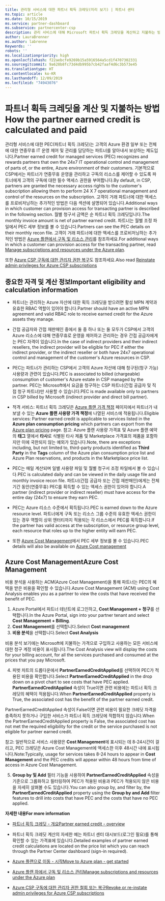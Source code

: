 ```yaml
---
title: 관리형 서비스에 대한 파트너 획득 크레딧(미리 보기) | 파트너 센터
ms.topic: article
ms.date: 10/15/2019
ms.service: partner-dashboard
ms.subservice: partnercenter-csp
description: 관리 서비스에 대해 Microsoft 파트너 획득 크레딧을 계산하고 지불하는 방법과 자격을 갖추는 방법에 대해 알아보세요.
author: LauraBrenner
ms.author: labrenne
Keywords: ''
robots: ''
ms.localizationpriority: high
ms.openlocfilehash: f22aebcfe9269b15a5916564a5cd1f4707302331
ms.sourcegitcommit: 9a628b8fc73d4db995b7cb42faaf4d6c3b573e45
ms.translationtype: HT
ms.contentlocale: ko-KR
ms.lasthandoff: 12/09/2019
ms.locfileid: "74943076"
---
```

# <a name="how-the-partner-earned-credit-is-calculated-and-paid"></a><span data-ttu-id="38187-103">파트너 획득 크레딧을 계산 및 지불하는 방법</span><span class="sxs-lookup"><span data-stu-id="38187-103">How the partner earned credit is calculated and paid</span></span>

<span data-ttu-id="38187-104">관리형 서비스에 대한 PEC(파트너 획득 크레딧)는 고객의 Azure 환경 일부 또는 전체에 대한 연중무휴 IT 운영 제어 및 관리를 담당하는 파트너를 알아내서 보상하는 제도입니다.</span><span class="sxs-lookup"><span data-stu-id="38187-104">Partner earned credit for managed services (PEC) recognizes and rewards partners that own the 24x7 IT operational control and management of parts of, or the entire, Azure environment of their customers.</span></span> <span data-ttu-id="38187-105">기본적으로 CSP에서는 파트너가 연중무휴 운영을 관리하고 구독의 리소스를 제어할 수 있도록 파트너에게 고객의 구독에 대한 필수 액세스 권한을 부여합니다.</span><span class="sxs-lookup"><span data-stu-id="38187-105">By default, in CSP, partners are granted the necessary access rights to the customer's subscription allowing them to perform 24 X 7 operational management and control of the resources on the subscription.</span></span> <span data-ttu-id="38187-106">고객이 거래 파트너에 대한 액세스를 프로비저닝하는 추가적인 방법은 다음 섹션에 설명되어 있습니다.</span><span class="sxs-lookup"><span data-stu-id="38187-106">Additional ways in which customer can provision access for transacting partner is described in the following section.</span></span> <span data-ttu-id="38187-107">월별 청구서 금액은 순 파트너 획득 크레딧입니다.</span><span class="sxs-lookup"><span data-stu-id="38187-107">The monthly invoice amount is net of partner earned credit.</span></span> <span data-ttu-id="38187-108">파트너는 월별 조정 파일에서 PEC 세부 정보를 볼 수 있습니다.</span><span class="sxs-lookup"><span data-stu-id="38187-108">Partners can see the PEC details on their monthly recon file.</span></span> <span data-ttu-id="38187-109">고객이 거래 파트너에 대한 액세스를 프로비저닝하는 추가적인 방법은 [Azure 플랜에서 구독 및 리소스 관리](azure-plan-manage.md)를 참조하세요.</span><span class="sxs-lookup"><span data-stu-id="38187-109">For additional ways in which a customer can provision access for the transacting partner, read [Manage subscriptions and resources under the Azure plan](azure-plan-manage.md).</span></span>

<span data-ttu-id="38187-110">또한 [Azure CSP 구독에 대한 관리자 권한 복구](revoke-reinstate-csp.md)도 참조하세요.</span><span class="sxs-lookup"><span data-stu-id="38187-110">Also read [Reinstate admin privileges for Azure CSP subscriptions](revoke-reinstate-csp.md)</span></span>

## <a name="important-eligibility-and-calculation-information"></a><span data-ttu-id="38187-111">중요한 자격 및 계산 정보</span><span class="sxs-lookup"><span data-stu-id="38187-111">Important eligibility and calculation information</span></span>

- <span data-ttu-id="38187-112">파트너는 관리하는 Azure 자산에 대한 획득 크레딧을 받으려면 활성 MPN 계약과 유효한 RBAC 역할이 있어야 합니다.</span><span class="sxs-lookup"><span data-stu-id="38187-112">Partner should have an active MPN agreement and valid RBAC role to receive earned credit for the Azure assets they manage.</span></span> 

- <span data-ttu-id="38187-113">간접 공급자와 간접 재판매인 중에서 둘 중 하나 또는 둘 모두가 CSP에서 고객의 Azure 리소스에 대해 연중무휴로 운영을 제어하고 관리하는 경우 간접 공급자에게는 PEC 자격이 있습니다.</span><span class="sxs-lookup"><span data-stu-id="38187-113">In the case of indirect providers and their indirect resellers, the indirect provider will be eligible for PEC if either the indirect provider, or the indirect reseller or both have 24x7 operational control and management of the customer's Azure resources in CSP.</span></span>

- <span data-ttu-id="38187-114">PEC는 파트너가 관리하는 CSP에서 고객의 Azure 자산에 대해 청구된(청구 가능) 사용량과 관련이 있습니다.</span><span class="sxs-lookup"><span data-stu-id="38187-114">PEC is associated to billed (chargeable) consumption of customer's Azure estate in CSP managed by the partner.</span></span> <span data-ttu-id="38187-115">PEC는 Microsoft에서 요금을 청구하는 CSP 파트너(간접 공급자 및 직접 청구 파트너)만 사용할 수 있습니다.</span><span class="sxs-lookup"><span data-stu-id="38187-115">PEC is made available only to partners in CSP billed by Microsoft (indirect provider and direct bill partner).</span></span> 

- <span data-ttu-id="38187-116">적격 서비스: 파트너 획득 크레딧은 [Azure 플랜 가격 책정](https://partner.microsoft.com/commerce/sales) 페이지에서 파트너가 내보낼 수 있는 **Azure 플랜 사용량 가격 책정**에 나열된 서비스에 적용됩니다.</span><span class="sxs-lookup"><span data-stu-id="38187-116">Eligible services: Partner earned credit is applicable to services listed in the **Azure plan consumption pricing** which partners can export from the [Azure plan pricing](https://partner.microsoft.com/commerce/sales) page.</span></span> <span data-ttu-id="38187-117">참고: Azure 플랜 사용량 가격표 및 Azure 플랜 예약의 **태그** 열에서 **타사**로 식별된 타사 제품 및 Marketplace 가격표의 제품을 포함하지만 이에 국한되지 않는 예외가 있습니다.</span><span class="sxs-lookup"><span data-stu-id="38187-117">Note, there are exceptions including, but not limited to, third-party products identified as **Third Party** in  the **Tags** column of the Azure plan consumption price list and Azure Plan reservations, and products in the Marketplace price list.</span></span>

- <span data-ttu-id="38187-118">PEC는 매일 계산되며 일별 사용량 파일 및 월별 청구서 조정 파일에서 볼 수 있습니다.</span><span class="sxs-lookup"><span data-stu-id="38187-118">PEC is calculated daily and can be viewed in the daily usage file and monthly invoice recon file.</span></span> <span data-ttu-id="38187-119">파트너(간접 공급자 또는 간접 재판매인)에게는 전체 기간 동안(연중무휴) PEC를 획득할 수 있는 액세스 권한이 있어야 합니다.</span><span class="sxs-lookup"><span data-stu-id="38187-119">A partner (indirect provider or indirect reseller) must have access for the entire day (24x7) to ensure they earn PEC.</span></span>  

- <span data-ttu-id="38187-120">PEC는 Azure 리소스 수준에서 획득됩니다.</span><span class="sxs-lookup"><span data-stu-id="38187-120">PEC is earned down to the Azure resource level.</span></span> <span data-ttu-id="38187-121">파트너에게 구독 또는 리소스 그룹 수준의 유효한 액세스 권한이 있는 경우 역할이 상위 엔터티까지 적용되는 각 리소스에서 PEC를 획득합니다.</span><span class="sxs-lookup"><span data-stu-id="38187-121">If the partner has valid access at the subscription, or resource group level, each resource that roles up to the higher entity will earn PEC.</span></span>  

- <span data-ttu-id="38187-122">또한 [Azure Cost Management](https://go.microsoft.com/fwlink/?linkid=2106482)에서 PEC 세부 정보를 볼 수 있습니다.</span><span class="sxs-lookup"><span data-stu-id="38187-122">PEC details will also be available on [Azure Cost management](https://go.microsoft.com/fwlink/?linkid=2106482)</span></span>

## <a name="azure-cost-management"></a><span data-ttu-id="38187-123">Azure Cost Management</span><span class="sxs-lookup"><span data-stu-id="38187-123">Azure Cost Management</span></span>

 <span data-ttu-id="38187-124">비용 분석을 사용하는 ACM(Azure Cost Management)을 통해 파트너는 PEC의 혜택을 받은 비용을 확인할 수 있습니다.</span><span class="sxs-lookup"><span data-stu-id="38187-124">Azure Cost Management (ACM) using Cost Analysis enables you as a partner to view the costs that have received the benefit of PEC.</span></span>  

1. <span data-ttu-id="38187-125">Azure Portal에서 파트너 테넌트에 로그인하고, **Cost Management + 청구**를 선택합니다.</span><span class="sxs-lookup"><span data-stu-id="38187-125">In the Azure Portal, sign into your partner tenant and select **Cost Management + Billing**.</span></span>
2.  <span data-ttu-id="38187-126">**Cost Management**를 선택합니다.</span><span class="sxs-lookup"><span data-stu-id="38187-126">Select **Cost management**</span></span>
3.  <span data-ttu-id="38187-127">**비용 분석**을 선택합니다.</span><span class="sxs-lookup"><span data-stu-id="38187-127">Select **Cost Analysis**</span></span>

<span data-ttu-id="38187-128">비용 분석 보기에는 Microsoft에 지불하는 가격으로 구입하고 사용하는 모든 서비스에 대한 청구 계정 비용이 표시됩니다.</span><span class="sxs-lookup"><span data-stu-id="38187-128">The Cost Analysis view will display the costs for your billing account, for all the services purchased and consumed at the prices that you pay Microsoft.</span></span>

4.  <span data-ttu-id="38187-129">피벗 차트의 드롭다운에서 **PartnerEarnedCreditApplied**를 선택하여 PEC가 적용된 비용을 확인합니다.</span><span class="sxs-lookup"><span data-stu-id="38187-129">Select **PartnerEarnedCreditApplied** in the drop down on a pivot chart to see costs that have PEC applied.</span></span> <span data-ttu-id="38187-130">**PartnerEarnedCreditApplied** 속성이 True이면 관련 비용에는 파트너 획득 크레딧의 혜택이 적용됩니다.</span><span class="sxs-lookup"><span data-stu-id="38187-130">When **PartnerEarnedCreditApplied** property is True, the associated cost has the benefit of the partner earned credit.</span></span> 

<span data-ttu-id="38187-131">PartnerEarnedCreditApplied 속성이 False이면 관련 비용이 필요한 크레딧 자격을 충족하지 못하거나 구입한 서비스가 파트너 획득 크레딧에 적합하지 않습니다.</span><span class="sxs-lookup"><span data-stu-id="38187-131">When the PartnerEarnedCreditApplied property is False, the associated cost has not met the required eligibility for the credit or the service purchased is not eligible for partner earned credit.</span></span>

<span data-ttu-id="38187-132">참고: 일반적으로 서비스 사용량은 **Cost Management**에 표시되는 데 8-24시간이 걸리고, PEC 크레딧은 Azure Cost Management에 액세스한 이후 48시간 내에 표시됩니다.</span><span class="sxs-lookup"><span data-stu-id="38187-132">Note:Typically, usage for services takes 8-24 hours to appear in **Cost Management** and the PEC credits will appear within 48 hours from time of access in Azure Cost Management.</span></span>

5. <span data-ttu-id="38187-133">**Group by 및 Add** 필터 기능을 사용하여 **PartnerEarnedCreditApplied** 속성을 기준으로 그룹화하고 필터링하여 PEC가 적용된 비용과 PEC가 적용되지 않은 비용을 자세히 살펴볼 수도 있습니다.</span><span class="sxs-lookup"><span data-stu-id="38187-133">You can also group by, and filter by, the **PartnerEarnedCreditApplied** property using the **Group by and Add** filter features to drill into costs that have PEC and the costs that have no PEC applied.</span></span>

 <span data-ttu-id="38187-134">**자세한 내용**</span><span class="sxs-lookup"><span data-stu-id="38187-134">**For more information**</span></span>

- [<span data-ttu-id="38187-135">파트너 획득 크레딧 - 개요</span><span class="sxs-lookup"><span data-stu-id="38187-135">Partner earned credit - overview</span></span>](partner-earned-credit.md)

- <span data-ttu-id="38187-136">파트너 획득 크레딧 계산의 자세한 예는 파트너 센터 대시보드(로그인 필요)를 통해 확인할 수 있는 가격표에 있습니다.</span><span class="sxs-lookup"><span data-stu-id="38187-136">Detailed examples of partner earned credit calculations are located on the price list which you can reach through the Partner Center dashboard (sign-in required).</span></span>

- [<span data-ttu-id="38187-137">Azure 플랜으로 이동 - 시작</span><span class="sxs-lookup"><span data-stu-id="38187-137">Move to Azure plan - get started</span></span>](azure-plan-get-started.md)

- [<span data-ttu-id="38187-138">Azure 플랜 하에서 구독 및 리소스 관리</span><span class="sxs-lookup"><span data-stu-id="38187-138">Manage subscriptions and resources under the Azure plan</span></span>](azure-plan-manage.md)

- [<span data-ttu-id="38187-139">Azure CSP 구독에 대한 관리자 권한 철회 또는 복구</span><span class="sxs-lookup"><span data-stu-id="38187-139">Revoke or re-instate admin privileges for Azure CSP subscriptions  </span></span>](revoke-reinstate-csp.md)

